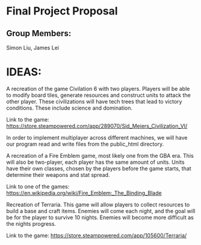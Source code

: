 # Final Project Proposal

## Group Members:

Simon Liu, James Lei
       
# IDEAS:

A recreation of the game Civilation 6 with two players. Players will be able to modify board tiles, generate resources and construct units to attack the other player. These civilizations will have tech trees that lead to victory conditions. These include science and domination.

Link to the game: https://store.steampowered.com/app/289070/Sid_Meiers_Civilization_VI/

In order to implement multiplayer across different machines, we will have our program read and write files from the public_html directory. 

A recreation of a Fire Emblem game, most likely one from the GBA era. This will also be two-player, each player has the same amount of units. Units have their own classes, chosen by the players before the game starts, that determine their weapons and stat spread.

Link to one of the games: https://en.wikipedia.org/wiki/Fire_Emblem:_The_Binding_Blade

Recreation of Terraria. This game will allow players to collect resources to build a base and craft items. Enemies will come each night, and the goal will be for the player to survive 10 nights. Enemies will become more difficult as the nights progress. 

Link to the game: https://store.steampowered.com/app/105600/Terraria/
